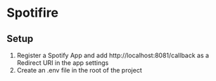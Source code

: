 # Spotifire

## Setup

1. Register a Spotify App and add http://localhost:8081/callback as a Redirect URI in the app settings
2. Create an .env file in the root of the project
